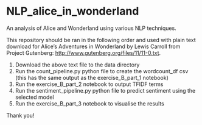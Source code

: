 # NLP_alice_in_wonderland
An analysis of Alice and Wonderland using various NLP techniques.

This repository should be ran in the following order and used with plain text download for Alice’s Adventures in Wonderland by Lewis Carroll from Project Gutenberg: http://www.gutenberg.org/files/11/11-0.txt.

1) Download the above text file to the data directory
2) Run the count_pipeline.py python file to create the wordcount_df csv (this has the same output as the exercise_B_part_1 notebook)
3) Run the exercise_B_part_2 notebook to output TFIDF terms
4) Run the sentiment_pipeline.py python file to predict sentiment using the selected model
5) Run the exercise_B_part_3 notebook to visualise the results

Thank you!
